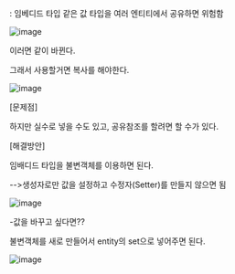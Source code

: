 : 임베디드 타입 같은 값 타입을 여러 엔티티에서 공유하면 위험함

![image](https://user-images.githubusercontent.com/108928206/192207299-13592c1b-53f7-46b0-85bd-7b713867cfea.png)

 이러면 같이 바뀐다.
 
 그래서 사용할거면 복사를 해야한다.
 
 ![image](https://user-images.githubusercontent.com/108928206/192207677-07699bb3-d760-4f0c-b56c-5487ffed9096.png)

 [문제점]
 
 하지만 실수로 넣을 수도 있고, 공유참조를 할려면 할 수가 있다.
 
 [해결방안]
 
 임배디드 타입을 불변객체를 이용하면 된다.
 
 -->생성자로만 값을 설정하고 수정자(Setter)를 만들지 않으면 됨
 
 ![image](https://user-images.githubusercontent.com/108928206/192209375-19f077bb-f0c6-42dd-84d5-15bb10869751.png)

-값을 바꾸고 싶다면??

불변객체를 새로 만들어서 entity의 set으로 넣어주면 된다.

![image](https://user-images.githubusercontent.com/108928206/192209515-1c1ca350-ca2e-4c86-8283-1e3189da0647.png)

 
